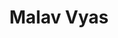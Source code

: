 ---
layout: page
title: Malav Vyas 
description: Spring 2021
img: assets/img/members/malav.jpg
importance: 2
category: Master Students Alumni
---